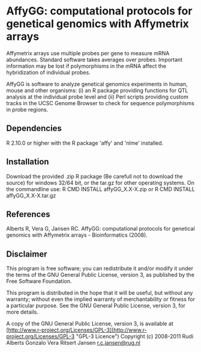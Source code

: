 AffyGG: computational protocols for genetical genomics with Affymetrix arrays
====================================================================
Affymetrix arrays use multiple probes per gene to measure mRNA 
abundances. Standard software takes averages over probes. Important 
information may be lost if polymorphisms in the mRNA affect the 
hybridization of individual probes.

AffyGG is software to analyze genetical genomics experiments in human, mouse 
and other organisms: (i) an R package providing functions for QTL analysis 
at the individual probe level and (ii) Perl scripts providing custom tracks 
in the UCSC Genome Browser to check for sequence polymorphisms in probe regions.

Dependencies
------------
R 2.10.0 or higher with the R package 'affy' and 'nlme' installed.

Installation
------------
Download the provided .zip R package (Be carefull not to download the source) for windows 32/64 bit, or 
the tar.gz for other operating systems.
On the commandline use: R CMD INSTALL affyGG_X.X-X.zip or R CMD INSTALL affyGG_X.X-X.tar.gz

References
----------
Alberts R, Vera G, Jansen RC. AffyGG: computational protocols for genetical genomics with Affymetrix arrays - Bioinformatics (2008).

Disclaimer
----------
This program is free software; you can redistribute it and/or
modify it under the terms of the GNU General Public License,
version 3, as published by the Free Software Foundation.

This program is distributed in the hope that it will be useful,
but without any warranty; without even the implied warranty of
merchantability or fitness for a particular purpose.  See the GNU
General Public License, version 3, for more details.

A copy of the GNU General Public License, version 3, is available
at [http://www.r-project.org/Licenses/GPL-3](http://www.r-project.org/Licenses/GPL-3 "GPL-3 Licence")
Copyright (c) 2008-2011 
Rudi Alberts
Gonzalo Vera
Ritsert Jansen <r.c.jansen@rug.nl> 

